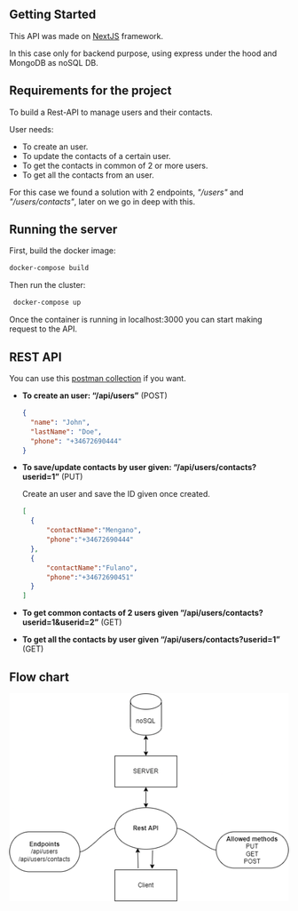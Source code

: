 ## Getting Started

This API was made on [NextJS](https://nextjs.org/) framework. 

In this case only for backend purpose, using express under the hood and MongoDB as noSQL DB.


## Requirements for the project

To build a Rest-API to manage users and their contacts.

User needs: 
- To create an user.
- To update the contacts of a certain user.
- To get the contacts in common of 2 or more users.
- To get all the contacts from an user.

For this case we found a solution with 2 endpoints, *"/users"* and *"/users/contacts"*, later on we go in deep with this.

## Running the server

First, build the docker image:

```bash
docker-compose build
```

Then run the cluster:

```bash
 docker-compose up
```

Once the container is running in localhost:3000 you can start making request to the API.

## REST API

You can use this [postman collection](/backendChallenge.postman_collection) if you want.

- **To create an user: “/api/users”** (POST)
    
    ```json
    {
      "name": "John",
      "lastName": "Doe",
      "phone": "+34672690444"
    }
    ```
    
- **To save/update contacts by user given: “/api/users/contacts?userid=1”** (PUT)

    Create an user and save the ID given once created.

    ```json
    [
      {
          "contactName":"Mengano",
          "phone":"+34672690444"
      },
      {
          "contactName":"Fulano",
          "phone":"+34672690451"
      }
    ]
    ```
    
- **To get common contacts of 2 users given “/api/users/contacts?userid=1&userid=2”** (GET)
    
    
- **To get all the contacts by user given “/api/users/contacts?userid=1”** (GET)

## Flow chart
![ScreenShot](/flowchart.png)